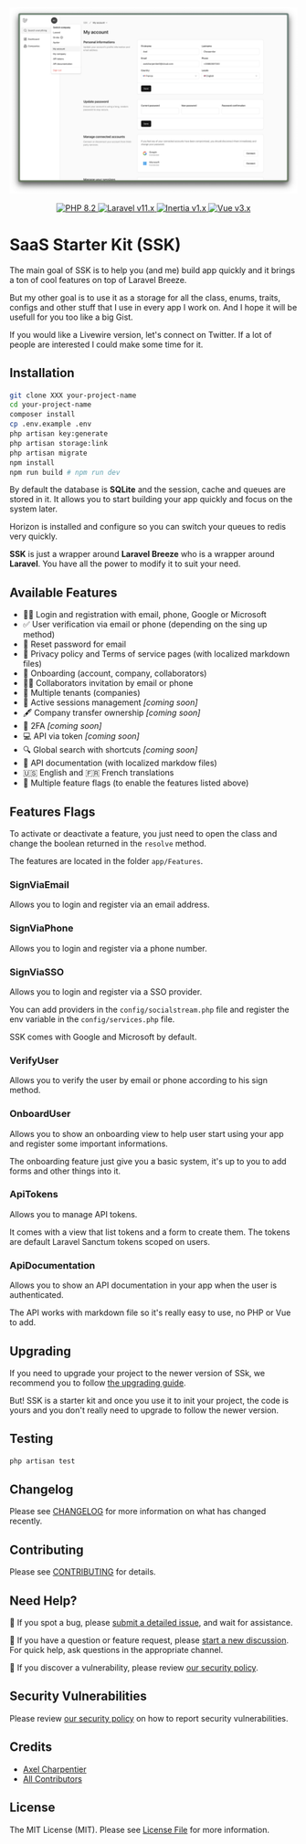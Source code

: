 <p align="center">
    <img src="https://github.com/axeldotdev/ssk/blob/main/.github/header.png" alt="SSK UI Screenshot" />
</p>

<p align="center">
    <a href="https://php.net">
        <img alt="PHP 8.2" src="https://img.shields.io/badge/PHP-8.2-777BB4?style=for-the-badge&logo=php">
    </a>
    <a href="https://laravel.com">
        <img alt="Laravel v11.x" src="https://img.shields.io/badge/Laravel-v11.x-FF2D20?style=for-the-badge&logo=laravel">
    </a>
    <a href="https://inertiajs.com/">
        <img alt="Inertia v1.x" src="https://img.shields.io/badge/Inertia-v1.x-846CEE?style=for-the-badge">
    </a>
    <a href="https://vuejs.org/">
        <img alt="Vue v3.x" src="https://img.shields.io/badge/Vue-v3.x-42B883?style=for-the-badge">
    </a>
</p>

# SaaS Starter Kit (SSK)

The main goal of SSK is to help you (and me) build app quickly and it brings a ton of cool features on top of Laravel Breeze.

But my other goal is to use it as a storage for all the class, enums, traits, configs and other stuff that I use in every app I work on. And I hope it will be usefull for you too like a big Gist.

If you would like a Livewire version, let's connect on Twitter. If a lot of people are interested I could make some time for it.

## Installation

```bash
git clone XXX your-project-name
cd your-project-name
composer install
cp .env.example .env
php artisan key:generate
php artisan storage:link
php artisan migrate
npm install
npm run build # npm run dev
```

By default the database is **SQLite** and the session, cache and queues are stored in it. It allows you to start building your app quickly and focus on the system later.

Horizon is installed and configure so you can switch your queues to redis very quickly.

**SSK** is just a wrapper around **Laravel Breeze** who is a wrapper around **Laravel**. You have all the power to modify it to suit your need.

## Available Features

- 🧑‍💻 Login and registration with email, phone, Google or Microsoft
- ✅ User verification via email or phone (depending on the sing up method)
- 🔑 Reset password for email
- 📜 Privacy policy and Terms of service pages (with localized markdown files)
- 🤝 Onboarding (account, company, collaborators)
- 🧑‍💼 Collaborators invitation by email or phone
- 🏁 Multiple tenants (companies)
- 🔬 Active sessions management *[coming soon]*
- 🖋️ Company transfer ownership *[coming soon]*
- 🔐 2FA *[coming soon]*
- 💻 API via token *[coming soon]*
- 🔍 Global search with shortcuts *[coming soon]*
- 📖 API documentation (with localized markdow files)
- 🇺🇸 English and 🇫🇷 French translations
- 🚦 Multiple feature flags (to enable the features listed above)

## Features Flags

To activate or deactivate a feature, you just need to open the class and change the boolean returned in the `resolve` method.

The features are located in the folder `app/Features`.

### SignViaEmail

Allows you to login and register via an email address.

### SignViaPhone

Allows you to login and register via a phone number.

### SignViaSSO

Allows you to login and register via a SSO provider.

You can add providers in the `config/socialstream.php` file and register the env variable in the `config/services.php` file.

SSK comes with Google and Microsoft by default.

### VerifyUser

Allows you to verify the user by email or phone according to his sign method.

### OnboardUser

Allows you to show an onboarding view to help user start using your app and register some important informations.

The onboarding feature just give you a basic system, it's up to you to add forms and other things into it.

### ApiTokens

Allows you to manage API tokens.

It comes with a view that list tokens and a form to create them. The tokens are default Laravel Sanctum tokens scoped on users.

### ApiDocumentation

Allows you to show an API documentation in your app when the user is authenticated.

The API works with markdown file so it's really easy to use, no PHP or Vue to add.

## Upgrading

If you need to upgrade your project to the newer version of SSk, we recommend you to follow [the upgrading guide](UPGRADING.md).

But! SSK is a starter kit and once you use it to init your project, the code is yours and you don't really need to upgrade to follow the newer version.

## Testing

```bash
php artisan test
```

## Changelog

Please see [CHANGELOG](CHANGELOG.md) for more information on what has changed recently.

## Contributing

Please see [CONTRIBUTING](CONTRIBUTING.md) for details.

## Need Help?

🐞 If you spot a bug, please [submit a detailed issue](https://github.com/axeldotdev/ssk/issues/new?assignees=&labels=bug&template=bug_report.md), and wait for assistance.

🤔 If you have a question or feature request, please [start a new discussion](https://github.com/axeldotdev/ssk/discussions/new). For quick help, ask questions in the appropriate channel.

🔐 If you discover a vulnerability, please review [our security policy](../../security/policy).

## Security Vulnerabilities

Please review [our security policy](../../security/policy) on how to report security vulnerabilities.

## Credits

- [Axel Charpentier](https://github.com/axeldotdev)
- [All Contributors](../../contributors)

## License

The MIT License (MIT). Please see [License File](LICENSE.md) for more information.
